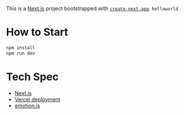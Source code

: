 This is a [Next.js](https://nextjs.org/) project bootstrapped with [`create-next-app`](https://github.com/vercel/next.js/tree/canary/packages/create-next-app).
`helloworld`

# How to Start

```zsh
npm install
npm run dev
```

# Tech Spec

- [Next.js](https://nextjs.org/)
- [Vercel deployment](https://vercel.com/docs)
- [emotion.js](https://emotion.sh/docs/introduction)
